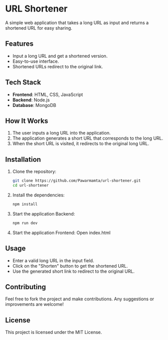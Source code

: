 

# URL Shortener

A simple web application that takes a long URL as input and returns a shortened URL for easy sharing.

## Features
- Input a long URL and get a shortened version.
- Easy-to-use interface.
- Shortened URLs redirect to the original link.

## Tech Stack
- **Frontend**: HTML, CSS, JavaScript 
- **Backend**: Node.js 
- **Database**:  MongoDB 

## How It Works
1. The user inputs a long URL into the application.
2. The application generates a short URL that corresponds to the long URL.
3. When the short URL is visited, it redirects to the original long URL.

## Installation

1. Clone the repository:
   ```bash
   git clone https://github.com/Pawarmamta/url-shortener.git
   cd url-shortener
   ```

2. Install the dependencies:
   ```bash
   npm install
   ```

3. Start the application Backend:
   ```bash
   npm run dev 
   ```

4. Start the application Frontend: Open index.html


## Usage
- Enter a valid long URL in the input field.
- Click on the "Shorten" button to get the shortened URL.
- Use the generated short link to redirect to the original URL.

## Contributing
Feel free to fork the project and make contributions. Any suggestions or improvements are welcome!

## License
This project is licensed under the MIT License.


